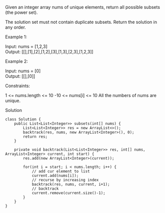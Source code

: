 
Given an integer array nums of unique elements, return all possible subsets (the power set).

The solution set must not contain duplicate subsets. Return the solution in any order.

 

Example 1:

Input: nums = [1,2,3] \
Output: [[],[1],[2],[1,2],[3],[1,3],[2,3],[1,2,3]] 


Example 2:

Input: nums = [0]\
Output: [[],[0]]
 

Constraints:

1 <= nums.length <= 10
-10 <= nums[i] <= 10
All the numbers of nums are unique.


Solution
```
class Solution {
    public List<List<Integer>> subsets(int[] nums) {
        List<List<Integer>> res = new ArrayList<>();
        backtrack(res, nums, new ArrayList<Integer>(), 0);
        return res;
    }

    private void backtrack(List<List<Integer>> res, int[] nums, ArrayList<Integer> current, int start) {
        res.add(new ArrayList<Integer>(current));

        for(int i = start; i < nums.length; i++) {
            // add cur element to list
            current.add(nums[i]);
            // recurse by increasing index
            backtrack(res, nums, current, i+1);
            // backtrack
            current.remove(current.size()-1);
        }
    }
}
```
